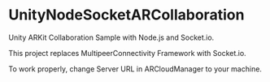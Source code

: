 # UnityNodeSocketARCollaboration

Unity ARKit Collaboration Sample with Node.js and Socket.io. 

This project replaces MultipeerConnectivity Framework with Socket.io.

To work properly, change Server URL in ARCloudManager to your machine.
